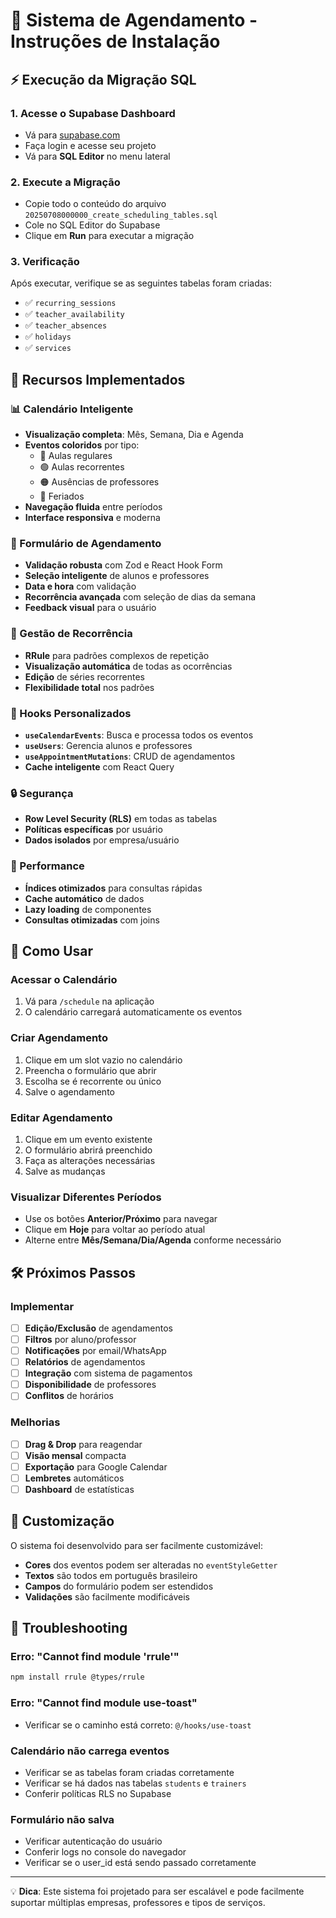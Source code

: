# 📅 Sistema de Agendamento - Instruções de Instalação

## ⚡ Execução da Migração SQL

### 1. Acesse o Supabase Dashboard
- Vá para [supabase.com](https://supabase.com)
- Faça login e acesse seu projeto
- Vá para **SQL Editor** no menu lateral

### 2. Execute a Migração
- Copie todo o conteúdo do arquivo `20250708000000_create_scheduling_tables.sql`
- Cole no SQL Editor do Supabase
- Clique em **Run** para executar a migração

### 3. Verificação
Após executar, verifique se as seguintes tabelas foram criadas:
- ✅ `recurring_sessions`
- ✅ `teacher_availability` 
- ✅ `teacher_absences`
- ✅ `holidays`
- ✅ `services`

## 🚀 Recursos Implementados

### 📊 Calendário Inteligente
- **Visualização completa**: Mês, Semana, Dia e Agenda
- **Eventos coloridos** por tipo:
  - 🔵 Aulas regulares
  - 🟢 Aulas recorrentes
  - 🟠 Ausências de professores
  - 🔴 Feriados
- **Navegação fluida** entre períodos
- **Interface responsiva** e moderna

### 📝 Formulário de Agendamento
- **Validação robusta** com Zod e React Hook Form
- **Seleção inteligente** de alunos e professores
- **Data e hora** com validação
- **Recorrência avançada** com seleção de dias da semana
- **Feedback visual** para o usuário

### 🔄 Gestão de Recorrência
- **RRule** para padrões complexos de repetição
- **Visualização automática** de todas as ocorrências
- **Edição** de séries recorrentes
- **Flexibilidade total** nos padrões

### 🎯 Hooks Personalizados
- **`useCalendarEvents`**: Busca e processa todos os eventos
- **`useUsers`**: Gerencia alunos e professores
- **`useAppointmentMutations`**: CRUD de agendamentos
- **Cache inteligente** com React Query

### 🔒 Segurança
- **Row Level Security (RLS)** em todas as tabelas
- **Políticas específicas** por usuário
- **Dados isolados** por empresa/usuário

### 🚀 Performance
- **Índices otimizados** para consultas rápidas
- **Cache automático** de dados
- **Lazy loading** de componentes
- **Consultas otimizadas** com joins

## 📱 Como Usar

### Acessar o Calendário
1. Vá para `/schedule` na aplicação
2. O calendário carregará automaticamente os eventos

### Criar Agendamento
1. Clique em um slot vazio no calendário
2. Preencha o formulário que abrir
3. Escolha se é recorrente ou único
4. Salve o agendamento

### Editar Agendamento
1. Clique em um evento existente
2. O formulário abrirá preenchido
3. Faça as alterações necessárias
4. Salve as mudanças

### Visualizar Diferentes Períodos
- Use os botões **Anterior/Próximo** para navegar
- Clique em **Hoje** para voltar ao período atual
- Alterne entre **Mês/Semana/Dia/Agenda** conforme necessário

## 🛠️ Próximos Passos

### Implementar
- [ ] **Edição/Exclusão** de agendamentos
- [ ] **Filtros** por aluno/professor
- [ ] **Notificações** por email/WhatsApp
- [ ] **Relatórios** de agendamentos
- [ ] **Integração** com sistema de pagamentos
- [ ] **Disponibilidade** de professores
- [ ] **Conflitos** de horários

### Melhorias
- [ ] **Drag & Drop** para reagendar
- [ ] **Visão mensal** compacta
- [ ] **Exportação** para Google Calendar
- [ ] **Lembretes** automáticos
- [ ] **Dashboard** de estatísticas

## 🎨 Customização

O sistema foi desenvolvido para ser facilmente customizável:
- **Cores** dos eventos podem ser alteradas no `eventStyleGetter`
- **Textos** são todos em português brasileiro
- **Campos** do formulário podem ser estendidos
- **Validações** são facilmente modificáveis

## 🐛 Troubleshooting

### Erro: "Cannot find module 'rrule'"
```bash
npm install rrule @types/rrule
```

### Erro: "Cannot find module use-toast"
- Verificar se o caminho está correto: `@/hooks/use-toast`

### Calendário não carrega eventos
- Verificar se as tabelas foram criadas corretamente
- Verificar se há dados nas tabelas `students` e `trainers`
- Conferir políticas RLS no Supabase

### Formulário não salva
- Verificar autenticação do usuário
- Conferir logs no console do navegador
- Verificar se o user_id está sendo passado corretamente

---

💡 **Dica**: Este sistema foi projetado para ser escalável e pode facilmente suportar múltiplas empresas, professores e tipos de serviços.
